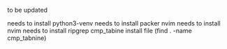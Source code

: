 to be updated


needs to install python3-venv
needs to install packer nvim
needs to install nvim
needs to install ripgrep
cmp_tabine install file (find . -name cmp_tabnine)

